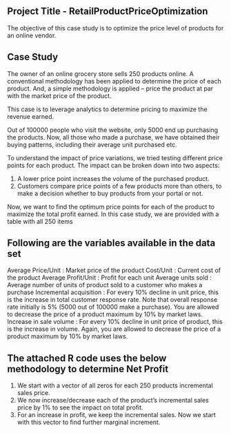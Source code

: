 ## Project Title - RetailProductPriceOptimization
The objective of  this case study is to optimize the price level of products for an online vendor. 

## Case Study

The owner of an online grocery store sells 250 products online. A conventional methodology has been applied to determine the price of 
each product. And, a simple methodology is applied – price the product at par with the market price of the product.

This case is to leverage analytics to determine pricing to maximize the revenue earned.

Out of 100000 people who visit the website, only 5000 end up purchasing the products. 
Now, all those who made a purchase, we have obtained their buying patterns, including their average unit purchased etc.

To understand the impact of price variations, we tried testing different price points for each product. The impact can be broken down into two aspects:

1. A lower price point increases the volume of the purchased product.
2. Customers compare price points of a few products more than others, to make a decision whether to buy products from your portal or not.

Now, we want to find the optimum price points for each of the product to maximize the total profit earned. In this case study, we are provided with a table with all 250 items

## Following are the variables available in the data set

Average Price/Unit : Market price of the product
Cost/Unit : Current cost of the product
Average Profit/Unit : Profit for each unit
Average units sold : Average number of units of product sold to a customer who makes a purchase
Incremental acquisition : For every 10% decline in unit price, this is the increase in total customer response rate. Note that overall response rate initially is 5% (5000 out of 100000 make a purchase). You are allowed to decrease the price of a product maximum by 10% by market laws.
Increase in sale volume : For every 10% decline in unit price of product, this is the increase in volume. Again, you are allowed to decrease the price of a product maximum by 10% by market laws.

## The attached R code uses the below methodology to determine Net Profit

1. We start with a vector of all zeros for each 250 products incremental sales price.
2. We now increase/decrease each of the product’s incremental sales price by 1% to see the impact on total profit.
3. For an increase in profit, we keep the incremental sales. Now we start with this vector to find further marginal increment.
